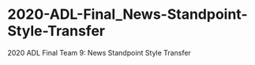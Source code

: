 # 2020-ADL-Final_News-Standpoint-Style-Transfer
2020 ADL Final Team 9: News Standpoint Style Transfer
